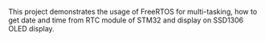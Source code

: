 This project demonstrates the usage of FreeRTOS for multi-tasking, how to get date and time from RTC module of STM32 and display on SSD1306 OLED display.
